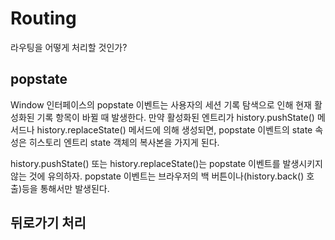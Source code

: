 # Routing

라우팅을 어떻게 처리할 것인가?

## popstate

Window 인터페이스의 popstate 이벤트는 사용자의 세션 기록 탐색으로 인해 현재 활성화된 기록 항목이 바뀔 때 발생한다. 만약 활성화된 엔트리가 history.pushState() 메서드나 history.replaceState() 메서드에 의해 생성되면, popstate 이벤트의 state 속성은 히스토리 엔트리 state 객체의 복사본을 가지게 된다.

history.pushState() 또는 history.replaceState()는 popstate 이벤트를 발생시키지 않는 것에 유의하자. popstate 이벤트는 브라우저의 백 버튼이나(history.back() 호출)등을 통해서만 발생된다.

## 뒤로가기 처리
